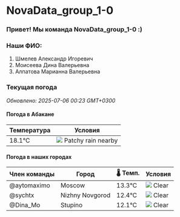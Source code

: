 # NovaData_group_1-0
### Привет! Мы команда NovaData_group_1-0 :)

### Наши ФИО:
1. Шмелев Александр Игоревич
2. Моисеева Дина Валерьевна
3. Алпатова Марианна Валерьевна

### Текущая погода
<!-- WEATHER:START -->
_Обновлено: 2025-07-06 00:23 GMT+0300_

#### Погода в Абакане

| Температура | Условия |
|-------------|----------|
| 18.1°C     | ![](https://cdn.weatherapi.com/weather/64x64/day/176.png) Patchy rain nearby |

#### Погода в наших городах

| Член команды  | Город               | 🌡️ Темп.  | Условия          |
|---------------|---------------------|-----------|--------------------|
| @aytomaximo    | Moscow              |   13.3°C | ![](https://cdn.weatherapi.com/weather/64x64/night/113.png) Clear        |
| @sychtx        | Nizhny Novgorod     |   12.4°C | ![](https://cdn.weatherapi.com/weather/64x64/night/113.png) Clear        |
| @Dina_Mo       | Stupino             |   12.1°C | ![](https://cdn.weatherapi.com/weather/64x64/night/113.png) Clear        |

<!-- WEATHER:END -->
